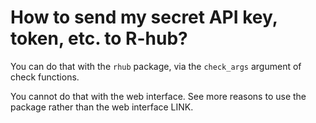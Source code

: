 # How to send my secret API key, token, etc. to R-hub?

You can do that with the `rhub` package, via the `check_args` argument of check functions.

You cannot do that with the web interface. See more reasons to use the package rather than the web interface LINK.